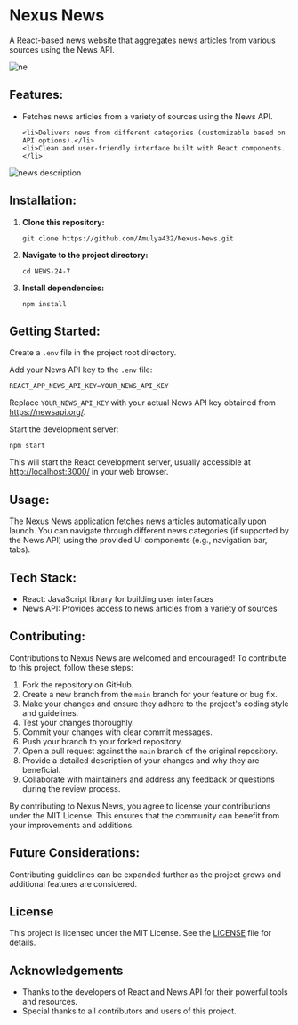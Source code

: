 <!DOCTYPE html>
<html lang="en">
<head>
  <meta charset="UTF-8">
  <meta name="viewport" content="width=device-width, initial-scale=1.0">

</head>
<body>

  <h1>Nexus News</h1>

  <p>A React-based news website that aggregates news articles from various sources using the News API.</p>

  ![ne](https://github.com/user-attachments/assets/deabf317-7de3-476b-8f04-21622d1b0d2b)

  <h2>Features:</h2>
  <ul>
    <li>Fetches news articles from a variety of sources using the News API.</li>

    <li>Delivers news from different categories (customizable based on API options).</li>
    <li>Clean and user-friendly interface built with React components.</li>
  </ul>

  <img src="https://github.com/user-attachments/assets/d8f665a8-851a-4d0f-912b-06f8f97708cc" alt="news description" style="max-width: 100%; height: auto;">

  <h2>Installation:</h2>
  <ol>
    <li><strong>Clone this repository:</strong></li>
    <pre><code>git clone https://github.com/Amulya432/Nexus-News.git</code></pre>
    <li><strong>Navigate to the project directory:</strong></li>
    <pre><code>cd NEWS-24-7</code></pre>
    <li><strong>Install dependencies:</strong></li>
    <pre><code>npm install</code></pre>
  </ol>

  <h2>Getting Started:</h2>
  <p>Create a <code>.env</code> file in the project root directory.</p>
  <p>Add your News API key to the <code>.env</code> file:</p>
  <pre><code>REACT_APP_NEWS_API_KEY=YOUR_NEWS_API_KEY</code></pre>
  <p>Replace <code>YOUR_NEWS_API_KEY</code> with your actual News API key obtained from <a href="https://newsapi.org/">https://newsapi.org/</a>.</p>
  <p>Start the development server:</p>
  <pre><code>npm start</code></pre>
  <p>This will start the React development server, usually accessible at <a href="http://localhost:3000/">http://localhost:3000/</a> in your web browser.</p>

  <h2>Usage:</h2>
  <p>The Nexus News application fetches news articles automatically upon launch. You can navigate through different news categories (if supported by the News API) using the provided UI components (e.g., navigation bar, tabs).</p>

  <h2>Tech Stack:</h2>
  <ul>
    <li>React: JavaScript library for building user interfaces</li>
    <li>News API: Provides access to news articles from a variety of sources</li>
    <!-- <li>(Optional) Additional libraries for UI components, routing, etc. (can be specified here)</li> -->
  </ul>

  <h2>Contributing:</h2>
  <p>Contributions to Nexus News are welcomed and encouraged! To contribute to this project, follow these steps:</p>

  <ol>
    <li>Fork the repository on GitHub.</li>
    <li>Create a new branch from the <code>main</code> branch for your feature or bug fix.</li>
    <li>Make your changes and ensure they adhere to the project's coding style and guidelines.</li>
    <li>Test your changes thoroughly.</li>
    <li>Commit your changes with clear commit messages.</li>
    <li>Push your branch to your forked repository.</li>
    <li>Open a pull request against the <code>main</code> branch of the original repository.</li>
    <li>Provide a detailed description of your changes and why they are beneficial.</li>
    <li>Collaborate with maintainers and address any feedback or questions during the review process.</li>
  </ol>

  <p>By contributing to Nexus News, you agree to license your contributions under the MIT License. This ensures that the community can benefit from your improvements and additions.</p>

  <h2>Future Considerations:</h2>
  <p>Contributing guidelines can be expanded further as the project grows and additional features are considered.</p>

  <h2>License</h2>
  <p>This project is licensed under the MIT License. See the <a href="LICENSE">LICENSE</a> file for details.</p>

  <h2>Acknowledgements</h2>
  <ul>
    <li>Thanks to the developers of React and News API for their powerful tools and resources.</li>
    <li>Special thanks to all contributors and users of this project.</li>
  </ul>

</body>
</html>
